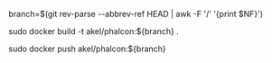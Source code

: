 branch=$(git rev-parse --abbrev-ref HEAD | awk -F '/' '{print $NF}')

sudo docker build -t akel/phalcon:${branch} .

sudo docker push akel/phalcon:${branch}

